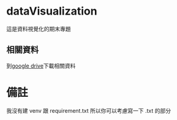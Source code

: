 # dataVisualization
這是資料視覺化的期末專題
## 相關資料
到[google drive](https://drive.google.com/file/d/1egIEJj7G76fLUTQMOgjq15IETk3C5F0t/view?usp=drive_link)下載相關資料

# 備註
我沒有建 venv 跟 requirement.txt 
所以你可以考慮寫一下 .txt 的部分